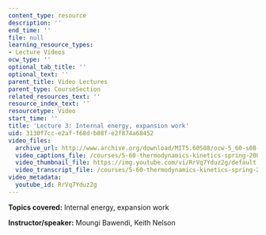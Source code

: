 ```yaml
---
content_type: resource
description: ''
end_time: ''
file: null
learning_resource_types:
- Lecture Videos
ocw_type: ''
optional_tab_title: ''
optional_text: ''
parent_title: Video Lectures
parent_type: CourseSection
related_resources_text: ''
resource_index_text: ''
resourcetype: Video
start_time: ''
title: 'Lecture 3: Internal energy, expansion work'
uid: 3130f7cc-e2af-f68d-b88f-e2f874a68452
video_files:
  archive_url: http://www.archive.org/download/MIT5.60S08/ocw-5_60-s08-lec03_300k.mp4
  video_captions_file: /courses/5-60-thermodynamics-kinetics-spring-2008/0b874d4df5a855e782fcdf52d9201a15_RrVq7Yduz2g.vtt
  video_thumbnail_file: https://img.youtube.com/vi/RrVq7Yduz2g/default.jpg
  video_transcript_file: /courses/5-60-thermodynamics-kinetics-spring-2008/449aa59c3e00ff30901c7e2fb073cb32_RrVq7Yduz2g.pdf
video_metadata:
  youtube_id: RrVq7Yduz2g
---
```


**Topics covered:** Internal energy, expansion work

**Instructor/speaker:** Moungi Bawendi, Keith Nelson



